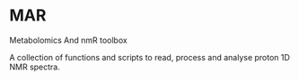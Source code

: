 # MAR
Metabolomics And nmR toolbox

A collection of functions and scripts to read, process and analyse proton 1D NMR spectra.
